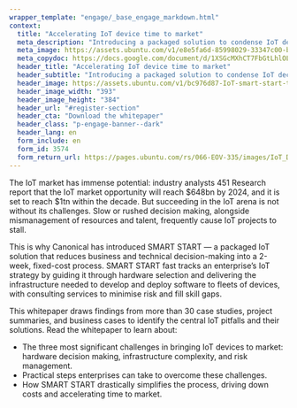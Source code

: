 ```yaml
---
wrapper_template: "engage/_base_engage_markdown.html"
context:
  title: "Accelerating IoT device time to market"
  meta_description: "Introducing a packaged solution to condense IoT decision-making into a 2-week, fixed cost process"
  meta_image: https://assets.ubuntu.com/v1/e8e5fa6d-85998029-33347c00-ba02-11ea-8bd5-085d16b88553.png
  meta_copydoc: https://docs.google.com/document/d/1XSGcMXhCT7FbGtLhlOLTDZBFTqz_dhW8ber72pmbpUM/edit
  header_title: "Accelerating IoT device time to market"
  header_subtitle: "Introducing a packaged solution to condense IoT decision-making into a 2-week, fixed cost process"
  header_image: https://assets.ubuntu.com/v1/bc976d87-IoT-smart-start-time-to-market-white.svg
  header_image_width: "393"
  header_image_height: "384"
  header_url: "#register-section"
  header_cta: "Download the whitepaper"
  header_class: "p-engage-banner--dark"
  header_lang: en
  form_include: en
  form_id: 3574
  form_return_url: https://pages.ubuntu.com/rs/066-EOV-335/images/IoT_Device_time2market_30.06.20.pdf
---
```


The IoT market has immense potential: industry analysts 451 Research report that the IoT market opportunity will reach $648bn by 2024, and it is set to reach $1tn within the decade. But succeeding in the IoT arena is not without its challenges. Slow or rushed decision making, alongside mismanagement of resources and talent, frequently cause IoT projects to stall.

This is why Canonical has introduced SMART START &mdash; a packaged IoT solution that reduces business and technical decision-making into a 2-week, fixed-cost process. SMART START fast tracks an enterprise’s IoT strategy by guiding it through hardware selection and delivering the infrastructure needed to develop and deploy software to fleets of devices, with consulting services to minimise risk and fill skill gaps.

This whitepaper draws findings from more than 30 case studies, project summaries, and business cases to identify the central IoT pitfalls and their solutions. Read the whitepaper to learn about:

<ul>
  <li>The three most significant challenges in bringing IoT devices to market: hardware decision making, infrastructure complexity, and risk management.</li>
  <li>Practical steps enterprises can take to overcome these challenges.</li>
  <li>How SMART START drastically simplifies the process, driving down costs and accelerating time to market.</li>
</ul>
